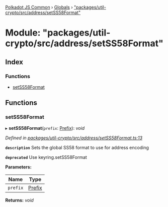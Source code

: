 [Polkadot JS Common](../README.md) › [Globals](../globals.md) › ["packages/util-crypto/src/address/setSS58Format"](_packages_util_crypto_src_address_setss58format_.md)

# Module: "packages/util-crypto/src/address/setSS58Format"

## Index

### Functions

* [setSS58Format](_packages_util_crypto_src_address_setss58format_.md#setss58format)

## Functions

###  setSS58Format

▸ **setSS58Format**(`prefix`: [Prefix](_packages_util_crypto_src_address_types_.md#prefix)): *void*

*Defined in [packages/util-crypto/src/address/setSS58Format.ts:13](https://github.com/polkadot-js/common/blob/3b383b97/packages/util-crypto/src/address/setSS58Format.ts#L13)*

**`description`** Sets the global SS58 format to use for address encoding

**`deprecated`** Use keyring.setSS58Format

**Parameters:**

Name | Type |
------ | ------ |
`prefix` | [Prefix](_packages_util_crypto_src_address_types_.md#prefix) |

**Returns:** *void*
